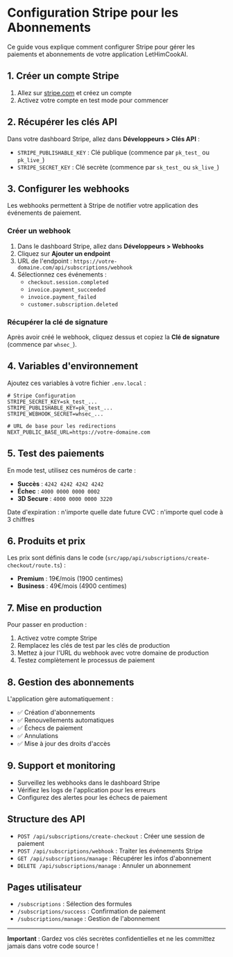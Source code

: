 # Configuration Stripe pour les Abonnements

Ce guide vous explique comment configurer Stripe pour gérer les paiements et abonnements de votre application LetHimCookAI.

## 1. Créer un compte Stripe

1. Allez sur [stripe.com](https://stripe.com) et créez un compte
2. Activez votre compte en test mode pour commencer

## 2. Récupérer les clés API

Dans votre dashboard Stripe, allez dans **Développeurs > Clés API** :

- `STRIPE_PUBLISHABLE_KEY` : Clé publique (commence par `pk_test_` ou `pk_live_`)
- `STRIPE_SECRET_KEY` : Clé secrète (commence par `sk_test_` ou `sk_live_`)

## 3. Configurer les webhooks

Les webhooks permettent à Stripe de notifier votre application des événements de paiement.

### Créer un webhook

1. Dans le dashboard Stripe, allez dans **Développeurs > Webhooks**
2. Cliquez sur **Ajouter un endpoint**
3. URL de l'endpoint : `https://votre-domaine.com/api/subscriptions/webhook`
4. Sélectionnez ces événements :
   - `checkout.session.completed`
   - `invoice.payment_succeeded`
   - `invoice.payment_failed`
   - `customer.subscription.deleted`

### Récupérer la clé de signature

Après avoir créé le webhook, cliquez dessus et copiez la **Clé de signature** (commence par `whsec_`).

## 4. Variables d'environnement

Ajoutez ces variables à votre fichier `.env.local` :

```env
# Stripe Configuration
STRIPE_SECRET_KEY=sk_test_...
STRIPE_PUBLISHABLE_KEY=pk_test_...
STRIPE_WEBHOOK_SECRET=whsec_...

# URL de base pour les redirections
NEXT_PUBLIC_BASE_URL=https://votre-domaine.com
```

## 5. Test des paiements

En mode test, utilisez ces numéros de carte :

- **Succès** : `4242 4242 4242 4242`
- **Échec** : `4000 0000 0000 0002`
- **3D Secure** : `4000 0000 0000 3220`

Date d'expiration : n'importe quelle date future
CVC : n'importe quel code à 3 chiffres

## 6. Produits et prix

Les prix sont définis dans le code (`src/app/api/subscriptions/create-checkout/route.ts`) :

- **Premium** : 19€/mois (1900 centimes)
- **Business** : 49€/mois (4900 centimes)

## 7. Mise en production

Pour passer en production :

1. Activez votre compte Stripe
2. Remplacez les clés de test par les clés de production
3. Mettez à jour l'URL du webhook avec votre domaine de production
4. Testez complètement le processus de paiement

## 8. Gestion des abonnements

L'application gère automatiquement :

- ✅ Création d'abonnements
- ✅ Renouvellements automatiques
- ✅ Échecs de paiement
- ✅ Annulations
- ✅ Mise à jour des droits d'accès

## 9. Support et monitoring

- Surveillez les webhooks dans le dashboard Stripe
- Vérifiez les logs de l'application pour les erreurs
- Configurez des alertes pour les échecs de paiement

## Structure des API

- `POST /api/subscriptions/create-checkout` : Créer une session de paiement
- `POST /api/subscriptions/webhook` : Traiter les événements Stripe
- `GET /api/subscriptions/manage` : Récupérer les infos d'abonnement
- `DELETE /api/subscriptions/manage` : Annuler un abonnement

## Pages utilisateur

- `/subscriptions` : Sélection des formules
- `/subscriptions/success` : Confirmation de paiement
- `/subscriptions/manage` : Gestion de l'abonnement

---

**Important** : Gardez vos clés secrètes confidentielles et ne les committez jamais dans votre code source !
